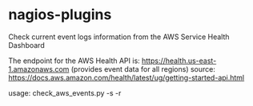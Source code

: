 # nagios-plugins

Check current event logs information from the AWS Service Health Dashboard

The endpoint for the AWS Health API is: https://health.us-east-1.amazonaws.com (provides event data for all regions)
source: https://docs.aws.amazon.com/health/latest/ug/getting-started-api.html

usage: 
check_aws_events.py -s <EC2 or RDS> -r <us-east-1 or us-west-1 or us-west-2>
